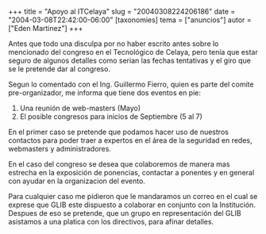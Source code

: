 +++
title = "Apoyo al ITCelaya"
slug = "20040308224206186"
date = "2004-03-08T22:42:00-06:00"
[taxonomies]
tema = ["anuncios"]
autor = ["Eden Martinez"]
+++

Antes que todo una disculpa por no haber escrito antes sobre lo
mencionado del congreso en el Tecnológico de Celaya, pero tenía que
estar seguro de algunos detalles como serian las fechas tentativas y el
giro que se le pretende dar al congreso.

<!-- more -->
Segun lo comentado con el Ing. Guillermo Fierro, quien es parte del
comite pre-organizador, me informa que tiene dos eventos en pie:

1. Una reunión de web-masters (Mayo)
2. El posible congresos para inicios de Septiembre (5 al 7)

En el primer caso se pretende que podamos hacer uso de nuestros
contactos para poder traer a expertos en el área de la seguridad en
redes, webmasters y administradores.

En el caso del congreso se desea que colaboremos de manera mas estrecha
en la exposición de ponencias, contactar a ponentes y en general con
ayudar en la organizacion del evento.

Para cualquier caso me pidieron que le mandaramos un correo en el cual
se exprese que GLIB este dispuesto a colaborar en conjunto con la
Institución. Despues de eso se pretende, que un grupo en representación
del GLIB asistamos a una platica con los directivos, para afinar
detalles.
